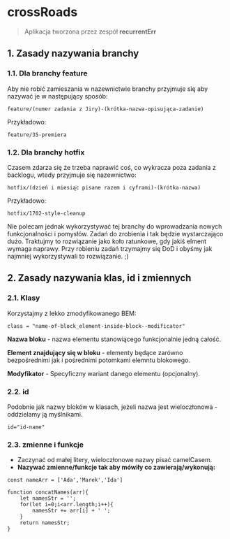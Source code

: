 # crossRoads
> Aplikacja tworzona przez zespół **recurrentErr**

## 1. Zasady nazywania branchy

### 1.1. **Dla branchy feature**

Aby nie robić zamieszania w nazewnictwie branchy przyjmuje się aby nazywać je w następujący sposób:
```
feature/(numer zadania z Jiry)-(krótka-nazwa-opisująca-zadanie)
```
Przykładowo:
```
feature/35-premiera
```

### 1.2. **Dla branchy hotfix**
Czasem zdarza się że trzeba naprawić coś, co wykracza poza zadania z backlogu, wtedy przyjmuje się nazewnictwo:
```
hotfix/(dzień i miesiąc pisane razem i cyframi)-(krótka-nazwa)
```
Przykładowo:
```
hotfix/1702-style-cleanup
```

Nie polecam jednak wykorzystywać tej branchy do wprowadzania nowych funkcjonalności i pomysłów. Zadań do zrobienia i tak będzie wystarczająco dużo. Traktujmy to rozwiązanie jako koło ratunkowe, gdy jakiś elment wymaga naprawy. Przy robieniu zadań trzymajmy się DoD i obyśmy jak najmniej wykorzystywali to rozwiązanie. ;)

## 2. Zasady nazywania klas, id i zmiennych

### 2.1. **Klasy**
Korzystajmy z lekko zmodyfikowanego BEM:
```
class = "name-of-block_element-inside-block--modificator"
```
**Nazwa bloku** - nazwa elementu stanowiącego funkcjonalnie jedną całość.

**Element znajdujący się w bloku** - elementy będące zarówno bezpośrednimi jak i pośrednimi potomkami elemntu blokowego.

**Modyfikator** - Specyficzny wariant danego elementu (opcjonalny).

### 2.2. **id**

Podobnie jak nazwy bloków w klasach, jeżeli nazwa jest wieloczłonowa - oddzielamy ją myślnikami.

```
id="id-name"
```

### 2.3. **zmienne i funkcje**

- Zaczynać od małej litery, wieloczłonowe nazwy pisać camelCasem.
- **Nazywać zmienne/funkcje tak aby mówiły co zawierają/wykonują:**

```
const nameArr = ['Ada','Marek','Ida']
```
```
function concatNames(arr){
    let namesStr = '';
    for(let i=0;i<arr.length;i++){
        namesStr += arr[i] + ' ';
    }
    return namesStr;
}
```